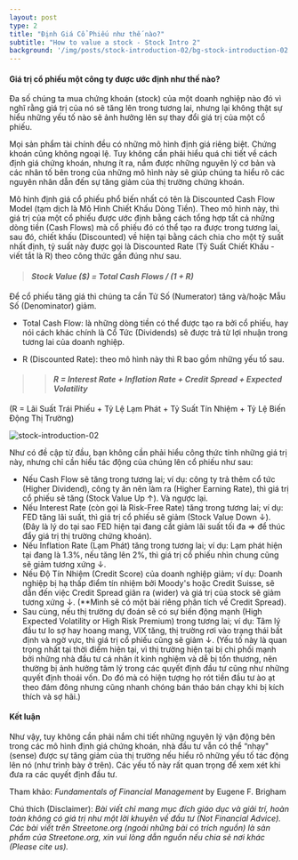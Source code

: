 ```yaml
---
layout: post
type: 2
title: "Định Giá Cổ Phiếu như thế nào?"
subtitle: "How to value a stock - Stock Intro 2"
background: '/img/posts/stock-introduction-02/bg-stock-introduction-02.png'
---
```


#### Giá trị cổ phiếu một công ty được ước định như thế nào?

Đa số chúng ta mua chứng khoán (stock) của một doanh nghiệp nào đó vì nghĩ rằng giá trị của nó sẽ tăng lên trong tương lai, nhưng lại không thật sự hiểu những yếu tố nào sẽ ảnh hưởng lên sự thay đổi giá trị của một cổ phiếu.

Mọi sản phẩm tài chính đều có những mô hình định giá riêng biệt. Chứng khoán cũng không ngoại lệ. Tuy không cần phải hiểu quá chi tiết về cách định giá chứng khoán, nhưng ít ra, nắm được những nguyên lý cơ bản và các nhân tố bên trong của những mô hình này sẽ giúp chúng ta hiểu rõ các nguyên nhân dẫn đến sự tăng giảm của thị trường chứng khoán.

Mô hình định giá cổ phiếu phổ biến nhất có tên là Discounted Cash Flow Model (tạm dịch là Mô Hình Chiết Khấu Dòng Tiền). Theo mô hình này, thì giá trị của một cổ phiếu được ước định bằng cách tổng hợp tất cả những dòng tiền (Cash Flows) mà cổ phiếu đó có thể tạo ra được trong tương lai, sau đó, chiết khấu (Discounted) về hiện tại bằng cách chia cho một tỷ suất nhất định, tỷ suất này được gọi là Discounted Rate (Tỷ Suất Chiết Khấu - viết tắt là R) theo công thức gần đúng như sau.

> #### *Stock Value ($) = Total Cash Flows / (1 + R)*

Để cổ phiếu tăng giá thì chúng ta cần Tử Số (Numerator) tăng và/hoặc Mẫu Số (Denominator) giảm.

- Total Cash Flow: là những dòng tiền có thể được tạo ra bởi cổ phiếu, hay nói cách khác chính là Cổ Tức (Dividends) sẽ được trả từ lợi nhuận trong tương lai của doanh nghiệp.

- R (Discounted Rate): theo mô hình này thì R bao gồm những yếu tố sau.

>> #### *R = Interest Rate + Inflation Rate + Credit Spread + Expected Volatility*

(R = Lãi Suất Trái Phiếu + Tỷ Lệ Lạm Phát + Tỷ Suất Tín Nhiệm + Tỷ Lệ Biến Động Thị Trường)

![stock-introduction-02](/img/posts/stock-introduction-02/sm-dcf.png)

Như có đề cập từ đầu, bạn không cần phải hiểu công thức tính những giá trị này, nhưng chỉ cần hiểu tác động của chúng lên cổ phiếu như sau:
- Nếu Cash Flow sẽ tăng trong tương lai; ví dụ: công ty trả thêm cổ tức (Higher Dividend), công ty ăn nên làm ra (Higher Earning Rate), thì giá trị cổ phiếu sẽ tăng (Stock Value Up ↑). Và ngược lại.
- Nếu Interest Rate (còn gọi là Risk-Free Rate) tăng trong tương lai; ví dụ: FED tăng lãi suất, thì giá trị cổ phiếu sẽ giảm (Stock Value Down ↓). (Đây là lý do tại sao FED hiện tại đang cắt giảm lãi suất tối đa => để thúc đẩy giá trị thị trường chứng khoán).
- Nếu Inflation Rate (Lạm Phát) tăng trong tương lai; ví dụ: Lạm phát hiện tại đang là 1.3%, nếu tăng lên 2%, thì giá trị cổ phiếu nhìn chung cũng sẽ giảm tương xứng ↓.
- Nếu Độ Tín Nhiệm (Credit Score) của doanh nghiệp giảm; ví dụ: Doanh nghiệp bị hạ thấp điểm tín nhiệm bởi Moody's hoặc Credit Suisse, sẽ dẫn đến việc Credit Spread giãn ra (wider) và giá trị của stock sẽ giảm tương xứng ↓. (**Mình sẽ có một bài riêng phân tích về Credit Spread).
- Sau cùng, nếu thị trường dự đoán sẽ có sự biến động mạnh (High Expected Volatility or High Risk Premium) trong tương lai; ví dụ: Tâm lý đầu tư lo sợ hay hoang mang, VIX tăng, thị trường rơi vào trạng thái bất định và ngờ vực, thì giá trị cổ phiếu cũng sẽ giảm ↓. (Yếu tố này là quan trọng nhất tại thời điểm hiện tại, vì thị trường hiện tại bị chi phối mạnh bởi những nhà đầu tư cá nhân ít kinh nghiệm và dễ bị tổn thương, nên thường bị ảnh hưởng tâm lý trong các quyết định đầu tư cũng như những quyết định thoái vốn. Do đó mà có hiện tượng họ rót tiền đầu tư ào ạt theo đám đông nhưng cũng nhanh chóng bán tháo bán chạy khi bị kích thích và sợ hãi.)

#### Kết luận

Như vậy, tuy không cần phải nắm chi tiết những nguyên lý vận động bên trong các mô hình định giá chứng khoán, nhà đầu tư vẫn có thể “nhạy" (sense) được sự tăng giảm của thị trường nếu hiểu rõ những yếu tố tác động lên nó (như trình bày ở trên). Các yếu tố này rất quan trọng để xem xét khi đưa ra các quyết định đầu tư.

Tham khảo: *Fundamentals of Financial Management* by Eugene F. Brigham

Chú thích (Disclaimer):
*Bài viết chỉ mang mục đích giáo dục và giải trí, hoàn toàn không có giá trị như một lời khuyên về đầu tư (Not Financial Advice).*
*Các bài viết trên Streetone.org (ngoài những bài có trích nguồn) là sản phẩm của Streetone.org, xin vui lòng dẫn nguồn nếu chia sẻ nơi khác (Please cite us).*

